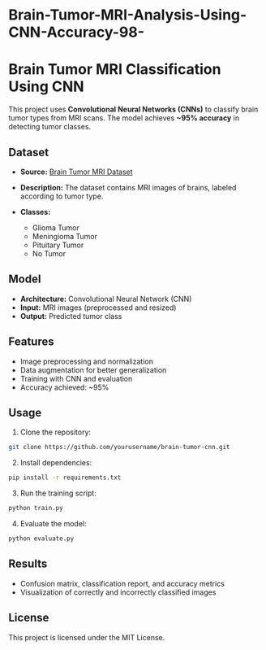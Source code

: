 # Brain-Tumor-MRI-Analysis-Using-CNN-Accuracy-98-
# Brain Tumor MRI Classification Using CNN

This project uses **Convolutional Neural Networks (CNNs)** to classify brain tumor types from MRI scans. The model achieves **~95% accuracy** in detecting tumor classes.

## Dataset

* **Source:** [Brain Tumor MRI Dataset](https://www.kaggle.com/datasets/dilahbaheci/brain-tumor-mri-classification)
* **Description:** The dataset contains MRI images of brains, labeled according to tumor type.
* **Classes:**

  * Glioma Tumor
  * Meningioma Tumor
  * Pituitary Tumor
  * No Tumor

## Model

* **Architecture:** Convolutional Neural Network (CNN)
* **Input:** MRI images (preprocessed and resized)
* **Output:** Predicted tumor class

## Features

* Image preprocessing and normalization
* Data augmentation for better generalization
* Training with CNN and evaluation
* Accuracy achieved: ~95%

## Usage

1. Clone the repository:

```bash
git clone https://github.com/yourusername/brain-tumor-cnn.git
```

2. Install dependencies:

```bash
pip install -r requirements.txt
```

3. Run the training script:

```bash
python train.py
```

4. Evaluate the model:

```bash
python evaluate.py
```

## Results

* Confusion matrix, classification report, and accuracy metrics
* Visualization of correctly and incorrectly classified images

## License

This project is licensed under the MIT License.
